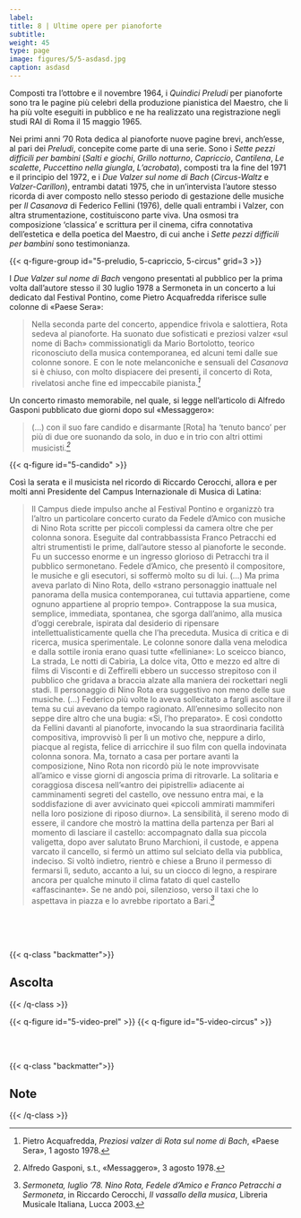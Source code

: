 ```yaml
---
label:
title: 8 | Ultime opere per pianoforte
subtitle:
weight: 45
type: page
image: figures/5/5-asdasd.jpg
caption: asdasd
---
```




Composti tra l’ottobre e il novembre 1964, i *Quindici Preludi* per pianoforte sono tra le pagine più celebri della produzione pianistica del Maestro, che li ha più volte eseguiti in pubblico e ne ha realizzato una registrazione negli studi RAI di Roma il 15 maggio 1965.

Nei primi anni ’70 Rota dedica al pianoforte nuove pagine brevi, anch’esse, al pari dei *Preludi*, concepite come parte di una serie. Sono i *Sette pezzi difficili per bambini* (*Salti e giochi*, *Grillo notturno*, *Capriccio*, *Cantilena*, *Le scalette*, *Puccettino nella giungla*, *L’acrobata*), composti tra la fine del 1971 e il principio del 1972, e i *Due Valzer sul nome di Bach* (*Circus-Waltz* e *Valzer-Carillon*), entrambi datati 1975, che in un’intervista l’autore stesso ricorda di aver composto nello stesso periodo di gestazione delle musiche per *Il Casanova* di Federico Fellini (1976), delle quali entrambi i Valzer, con altra strumentazione, costituiscono parte viva. Una osmosi tra composizione ‘classica’ e scrittura per il cinema, cifra connotativa dell’estetica e della poetica del Maestro, di cui anche i *Sette pezzi difficili per bambini* sono testimonianza.

{{< q-figure-group id="5-preludio, 5-capriccio, 5-circus" grid=3 >}}

I *Due Valzer sul nome di Bach* vengono presentati al pubblico per la prima volta dall’autore stesso il 30 luglio 1978 a Sermoneta in un concerto a lui dedicato dal Festival Pontino, come Pietro Acquafredda riferisce sulle colonne di «Paese Sera»:

>Nella seconda parte del concerto, appendice frivola e salottiera, Rota sedeva al pianoforte. Ha suonato due sofisticati e preziosi valzer «sul nome di Bach» commissionatigli da Mario Bortolotto, teorico riconosciuto della musica contemporanea, ed alcuni temi dalle sue colonne sonore. E con le note melanconiche e sensuali del *Casanova* si è chiuso, con molto dispiacere dei presenti, il concerto di Rota, rivelatosi anche fine ed impeccabile pianista.*[^1]*

Un concerto rimasto memorabile, nel quale, si legge nell’articolo di Alfredo Gasponi pubblicato due giorni dopo sul «Messaggero»:
>(...) con il suo fare candido e disarmante [Rota] ha ‘tenuto banco’ per più di due ore suonando da solo, in duo e in trio con altri ottimi musicisti.*[^2]*

{{< q-figure id="5-candido" >}}

Così la serata e il musicista nel ricordo di Riccardo Cerocchi, allora e per molti anni Presidente del Campus Internazionale di Musica di Latina:
>Il Campus diede impulso anche al Festival Pontino e organizzò tra l’altro un particolare concerto curato da Fedele d’Amico con musiche di Nino Rota scritte per piccoli complessi da camera oltre che per colonna sonora. Eseguite dal contrabbassista Franco Petracchi ed altri strumentisti le prime, dall’autore stesso al pianoforte le seconde. Fu un successo enorme e un ingresso glorioso di Petracchi tra il pubblico sermonetano. Fedele d’Amico, che presentò il compositore, le musiche e gli esecutori, si soffermò molto su di lui. (…)
Ma prima aveva parlato di Nino Rota, dello «strano personaggio inattuale nel panorama della musica contemporanea, cui tuttavia appartiene, come ognuno appartiene al proprio tempo». Contrappose la sua musica, semplice, immediata, spontanea, che sgorga dall’animo, alla musica d’oggi cerebrale, ispirata dal desiderio di ripensare intellettualisticamente quella che l’ha preceduta. Musica di critica e di ricerca, musica sperimentale. Le colonne sonore dalla vena melodica e dalla sottile ironia erano quasi tutte «felliniane»: Lo sceicco bianco, La strada, Le notti di Cabiria, La dolce vita, Otto e mezzo ed altre di films di Visconti e di Zeffirelli ebbero un successo strepitoso con il pubblico che gridava a braccia alzate alla maniera dei rockettari negli stadi.
Il personaggio di Nino Rota era suggestivo non meno delle sue musiche. (…) Federico più volte lo aveva sollecitato a fargli ascoltare il tema su cui avevano da tempo ragionato. All’ennesimo sollecito non seppe dire altro che una bugia: «Sì, l’ho preparato». E così condotto da Fellini davanti al pianoforte, invocando la sua straordinaria facilità compositiva, improvvisò lì per lì un motivo che, neppure a dirlo, piacque al regista, felice di arricchire il suo film con quella indovinata colonna sonora. Ma, tornato a casa per portare avanti la composizione, Nino Rota non ricordò più le note improvvisate all’amico e visse giorni di angoscia prima di ritrovarle.
La solitaria e coraggiosa discesa nell’«antro dei pipistrelli» adiacente ai camminamenti segreti del castello, ove nessuno entra mai, e la soddisfazione di aver avvicinato quei «piccoli ammirati mammiferi nella loro posizione di riposo diurno».
La sensibilità, il sereno modo di essere, il candore che mostrò la mattina della partenza per Bari al momento di lasciare il castello: accompagnato dalla sua piccola valigetta, dopo aver salutato Bruno Marchioni, il custode, e appena varcato il cancello, si fermò un attimo sul selciato della via pubblica, indeciso. Si voltò indietro, rientrò e chiese a Bruno il permesso di fermarsi lì, seduto, accanto a lui, su un ciocco di legno, a respirare ancora per qualche minuto il clima fatato di quel castello «affascinante». Se ne andò poi, silenzioso, verso il taxi che lo aspettava in piazza e lo avrebbe riportato a Bari.*[^3]*

<br>
<br>
<br>

{{< q-class "backmatter">}}
## Ascolta
{{< /q-class >}}

{{< q-figure id="5-video-prel" >}}
{{< q-figure id="5-video-circus" >}}

<br>
<br>

{{< q-class "backmatter">}}
## Note
{{< /q-class >}}

[^1]: Pietro Acquafredda, *Preziosi valzer di Rota sul nome di Bach*, «Paese Sera», 1 agosto 1978.
[^2]: Alfredo Gasponi, s.t., «Messaggero», 3 agosto 1978.
[^3]: *Sermoneta, luglio ’78. Nino Rota, Fedele d’Amico e Franco Petracchi a Sermoneta*, in Riccardo Cerocchi, *Il vassallo della musica*, Libreria Musicale Italiana, Lucca 2003.

